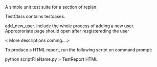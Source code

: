 A simple unit test suite for a section of replan.

TestClass contains testcases.

add_new_user.
        include the whole process of adding a new user.  Approproriate page should open after resgistereding the user
        
        
 <  More descriptions coming....>

To produce a HTML report, run the following script on command prompt:

python scriptFileName.py > TestReport.HTML
